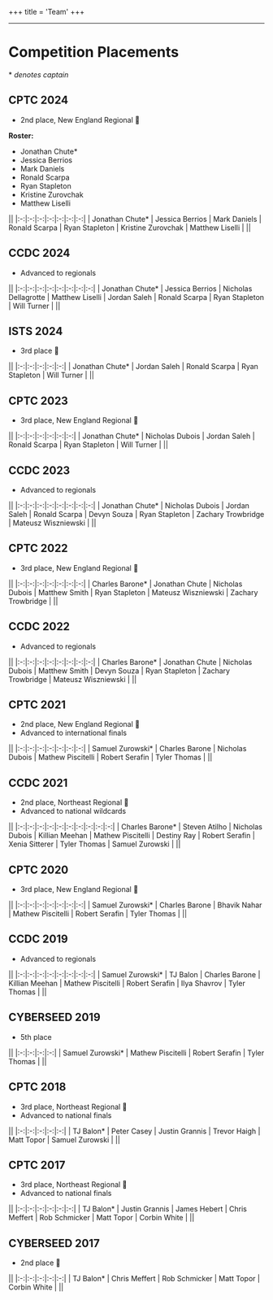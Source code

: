+++
title = 'Team'
+++
***

# Competition Placements

\* *denotes captain*

## CPTC 2024

- 2nd place, New England Regional 🥈

**Roster:**

- Jonathan Chute*
- Jessica Berrios
- Mark Daniels
- Ronald Scarpa
- Ryan Stapleton
- Kristine Zurovchak
- Matthew Liselli

||
|:-:|:-:|:-:|:-:|:-:|:-:|:-:|
| Jonathan Chute* | Jessica Berrios | Mark Daniels | Ronald Scarpa | Ryan Stapleton | Kristine Zurovchak | Matthew Liselli |
||

## CCDC 2024

- Advanced to regionals

||
|:-:|:-:|:-:|:-:|:-:|:-:|:-:|:-:|
| Jonathan Chute* | Jessica Berrios | Nicholas Dellagrotte | Matthew Liselli | Jordan Saleh | Ronald Scarpa | Ryan Stapleton | Will Turner |
||

## ISTS 2024

- 3rd place 🥉

||
|:-:|:-:|:-:|:-:|:-:|
| Jonathan Chute* | Jordan Saleh | Ronald Scarpa | Ryan Stapleton | Will Turner |
||

## CPTC 2023

- 3rd place, New England Regional 🥉

||
|:-:|:-:|:-:|:-:|:-:|:-:|
| Jonathan Chute* | Nicholas Dubois | Jordan Saleh | Ronald Scarpa | Ryan Stapleton | Will Turner |
||

## CCDC 2023

- Advanced to regionals

||
|:-:|:-:|:-:|:-:|:-:|:-:|:-:|:-:|
| Jonathan Chute* | Nicholas Dubois | Jordan Saleh | Ronald Scarpa | Devyn Souza | Ryan Stapleton | Zachary Trowbridge | Mateusz Wiszniewski |
||

## CPTC 2022

- 3rd place, New England Regional 🥉

||
|:-:|:-:|:-:|:-:|:-:|:-:|:-:|
| Charles Barone* | Jonathan Chute | Nicholas Dubois | Matthew Smith | Ryan Stapleton | Mateusz Wiszniewski | Zachary Trowbridge |
||

## CCDC 2022

- Advanced to regionals

||
|:-:|:-:|:-:|:-:|:-:|:-:|:-:|:-:|
| Charles Barone* | Jonathan Chute | Nicholas Dubois | Matthew Smith | Devyn Souza | Ryan Stapleton | Zachary Trowbridge | Mateusz Wiszniewski |
||

## CPTC 2021

- 2nd place, New England Regional 🥈
- Advanced to international finals

||
|:-:|:-:|:-:|:-:|:-:|:-:|:-:|
| Samuel Zurowski* | Charles Barone | Nicholas Dubois | Mathew Piscitelli | Robert Serafin | Tyler Thomas |
||

## CCDC 2021

- 2nd place, Northeast Regional 🥈
- Advanced to national wildcards

||
|:-:|:-:|:-:|:-:|:-:|:-:|:-:|:-:|:-:|:-:|
| Charles Barone* | Steven Atilho | Nicholas Dubois | Killian Meehan | Mathew Piscitelli | Destiny Ray | Robert Serafin | Xenia Sitterer | Tyler Thomas | Samuel Zurowski |
||

## CPTC 2020

- 3rd place, New England Regional 🥉

||
|:-:|:-:|:-:|:-:|:-:|:-:|:-:|
| Samuel Zurowski* | Charles Barone | Bhavik Nahar | Mathew Piscitelli | Robert Serafin | Tyler Thomas |
||

## CCDC 2019

- Advanced to regionals

||
|:-:|:-:|:-:|:-:|:-:|:-:|:-:|:-:|
| Samuel Zurowski* | TJ Balon | Charles Barone | Killian Meehan | Mathew Piscitelli | Robert Serafin | Ilya Shavrov | Tyler Thomas |
||

## CYBERSEED 2019

- 5th place

||
|:-:|:-:|:-:|:-:|
| Samuel Zurowski* | Mathew Piscitelli | Robert Serafin | Tyler Thomas |
||

## CPTC 2018

- 3rd place, Northeast Regional 🥉
- Advanced to national finals

||
|:-:|:-:|:-:|:-:|:-:|
| TJ Balon* | Peter Casey | Justin Grannis | Trevor Haigh | Matt Topor | Samuel Zurowski |
||

## CPTC 2017

- 3rd place, Northeast Regional 🥉
- Advanced to national finals

||
|:-:|:-:|:-:|:-:|:-:|:-:|
| TJ Balon* | Justin Grannis | James Hebert | Chris Meffert | Rob Schmicker | Matt Topor | Corbin White |
||

## CYBERSEED 2017
- 2nd place 🥈

||
|:-:|:-:|:-:|:-:|:-:|
| TJ Balon* | Chris Meffert | Rob Schmicker | Matt Topor | Corbin White |
||
